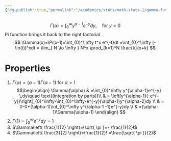 ```yaml
---
{"dg-publish":true,"permalink":"/academics/stats/math-stats-1/gamma-function/","created":"2024-11-26T16:19:24.054-05:00","updated":"2025-07-07T18:02:31.343-04:00"}
---
```


$$
\Gamma(\alpha)=\int_{0}^\infty y^ {\alpha-1}e^{-y}dy, \quad \text{for } y>0
$$
Pi function brings it back to the right factorial
$$
\Gamma(x)=\Pi(x-1)=\int_{0}^\infty t^x e^{-t}dt =\int_{0}^\infty (-\ln(t))^xdt = \lim_{ N \to \infty } N^x \prod_{k=1}^N \frac{k}{x+k}
$$

# Properties
1. $\Gamma(\alpha)=(\alpha-1)\Gamma(\alpha-1)$ for $\alpha>1$
$$\begin{align}
\Gamma(\alpha) & =\int_{0}^\infty y^{\alpha-1}e^{-y} \,dy\quad \text{(integration by parts)}\\
 & = \left[y^{\alpha-1}(-e^{-y})\right|_{0}^\infty-\int_{0}^\infty-e^{-y}(\alpha-1)y^{\alpha-2}dy \\
 & = 0-0+(\alpha-1)\int_{0}^\infty y^{\alpha-1 -1}e^{-y}dy \\
 & =(\alpha-1)\Gamma(\alpha-1)
\end{align}
$$
1. $\Gamma(1)=\int_{0}^\infty e^{-y}dy=1$
2. $\Gamma\left( \frac{1}{2} \right)=\sqrt{ \pi }=- \frac{1}{2}!$ 
3. $\Gamma\left( \frac{3}{2} \right)=\frac{1}{2}! =\frac{\sqrt{ \pi }}{2}$
